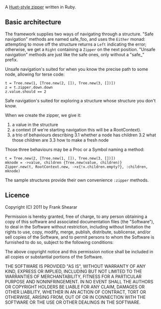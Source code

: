 A [Huet-style zipper](http://www.st.cs.uni-saarland.de/edu/seminare/2005/advanced-fp/docs/huet-zipper.pdf) written in Ruby.

Basic architecture
------------------

The framework supplies two ways of navigating through a structure. "Safe navigation" methods are named safe_foo, and uses the `Either` monad: attempting to move off the structure returns a `Left` indicating the error; otherwise, we get a `Right` containing a `Zipper` on the next position. "Unsafe navigation" methods are just like the safe ones, only without a "safe_" prefix.

Unsafe navigation's suited for when you know the precise path to some node, allowing for terse code:

    t = Tree.new(1, [Tree.new(2, []), Tree.new(3, [])])
    z = t.zipper.down.down
    z.value.should == 2

Safe navigation's suited for exploring a structure whose structure you don't know.

When we create the zipper, we give it:
1. a value in the structure
2. a context (if we're starting navigation this will be a RootContext).
3. a trio of behaviours describing
3.1 whether a node has children
3.2 what those children are
3.3 how to make a fresh node

Those three behaviours may be a Proc or a Symbol naming a method:

    t = Tree.new(2, [Tree.new(1, []), Tree.new(3, [])])
    mknode = ->value, children {Tree.new(value, children)}
    Zipper.new(t, RootContext.new, ->x{!x.children.empty?}, :children, mknode)

The sample structures provide their own convenience `:zipper` methods.

Licence
-------

Copyright (C) 2011 by Frank Shearar

Permission is hereby granted, free of charge, to any person obtaining a copy of this software and associated documentation files (the "Software"), to deal in the Software without restriction, including without limitation the rights to use, copy, modify, merge, publish, distribute, sublicense, and/or sell copies of the Software, and to permit persons to whom the Software is furnished to do so, subject to the following conditions:

The above copyright notice and this permission notice shall be included in all copies or substantial portions of the Software.

THE SOFTWARE IS PROVIDED "AS IS", WITHOUT WARRANTY OF ANY KIND, EXPRESS OR IMPLIED, INCLUDING BUT NOT LIMITED TO THE WARRANTIES OF MERCHANTABILITY, FITNESS FOR A PARTICULAR PURPOSE AND NONINFRINGEMENT. IN NO EVENT SHALL THE AUTHORS OR COPYRIGHT HOLDERS BE LIABLE FOR ANY CLAIM, DAMAGES OR OTHER LIABILITY, WHETHER IN AN ACTION OF CONTRACT, TORT OR OTHERWISE, ARISING FROM, OUT OF OR IN CONNECTION WITH THE SOFTWARE OR THE USE OR OTHER DEALINGS IN THE SOFTWARE.